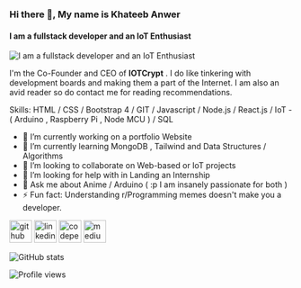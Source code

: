 ### Hi there 👋, My name is Khateeb Anwer
#### I am a fullstack developer and an IoT Enthusiast
![I am a fullstack developer and an IoT Enthusiast](https://media.giphy.com/media/l41lMgnZc7iw0tAXe/giphy.gif)

 I'm the Co-Founder and CEO of <strong>IOTCrypt</strong> . I do like tinkering with development boards and making them a part of the Internet. I am also an avid reader so do contact me for reading recommendations.

Skills:  HTML / CSS / Bootstrap 4 / GIT / Javascript / Node.js / React.js / IoT - ( Arduino , Raspberry Pi , Node MCU ) / SQL

- 🔭 I’m currently working on a portfolio Website 
- 🌱 I’m currently learning MongoDB , Tailwind and Data Structures / Algorithms 
- 👯 I’m looking to collaborate on Web-based or IoT projects  
- 🤔 I’m looking for help with in Landing an Internship 
- 💬 Ask me about Anime / Arduino ( :p I am insanely passionate for both ) 
- ⚡ Fun fact: Understanding r/Programming memes doesn't make you a developer. 


[<img src='https://cdn.jsdelivr.net/npm/simple-icons@3.0.1/icons/github.svg' alt='github' height='40'>](https://github.com/Khateebxtreme)  [<img src='https://cdn.jsdelivr.net/npm/simple-icons@3.0.1/icons/linkedin.svg' alt='linkedin' height='40'>](https://www.linkedin.com/in/khateebanwer/)  [<img src='https://cdn.jsdelivr.net/npm/simple-icons@3.0.1/icons/codepen.svg' alt='codepen' height='40'>](https://codepen.io/khateebxtreme)  [<img src='https://cdn.jsdelivr.net/npm/simple-icons@3.0.1/icons/medium.svg' alt='medium' height='40'>](https://medium.com/@khateeb.anwer123)  

![GitHub stats](https://github-readme-stats.vercel.app/api?username=Khateebxtreme&show_icons=true)  

![Profile views](https://gpvc.arturio.dev/Khateebxtreme)  
